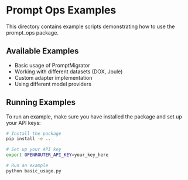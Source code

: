 # Prompt Ops Examples

This directory contains example scripts demonstrating how to use the prompt_ops package.

## Available Examples

- Basic usage of PromptMigrator
- Working with different datasets (DOX, Joule)
- Custom adapter implementation
- Using different model providers

## Running Examples

To run an example, make sure you have installed the package and set up your API keys:

```bash
# Install the package
pip install -e ..

# Set up your API key
export OPENROUTER_API_KEY=your_key_here

# Run an example
python basic_usage.py
```
